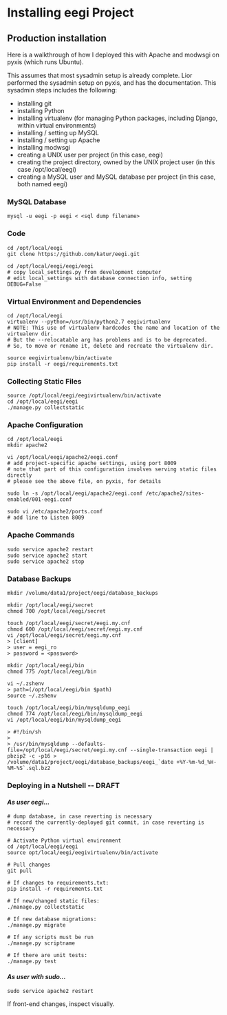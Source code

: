 # Installing eegi Project


## Production installation

Here is a walkthrough of how I deployed this with Apache and modwsgi on pyxis (which runs Ubuntu).

This assumes that most sysadmin setup is already complete.
Lior performed the sysadmin setup on pyxis, and has the documentation.
This sysadmin steps includes the following:

- installing git
- installing Python
- installing virtualenv (for managing Python packages, including Django, within virtual environments)
- installing / setting up MySQL
- installing / setting up Apache
- installing modwsgi
- creating a UNIX user per project (in this case, eegi)
- creating the project directory, owned by the UNIX project user (in this case /opt/local/eegi)
- creating a MySQL user and MySQL database per project (in this case, both named eegi)


### MySQL Database

```
mysql -u eegi -p eegi < <sql dump filename>
```


### Code

```
cd /opt/local/eegi
git clone https://github.com/katur/eegi.git

cd /opt/local/eegi/eegi/eegi
# copy local_settings.py from development computer
# edit local_settings with database connection info, setting DEBUG=False
```


### Virtual Environment and Dependencies

```
cd /opt/local/eegi
virtualenv --python=/usr/bin/python2.7 eegivirtualenv
# NOTE: This use of virtualenv hardcodes the name and location of the virtualenv dir.
# But the --relocatable arg has problems and is to be deprecated.
# So, to move or rename it, delete and recreate the virtualenv dir.

source eegivirtualenv/bin/activate
pip install -r eegi/requirements.txt
```


### Collecting Static Files

```
source /opt/local/eegi/eegivirtualenv/bin/activate
cd /opt/local/eegi/eegi
./manage.py collectstatic
```


### Apache Configuration

```
cd /opt/local/eegi
mkdir apache2

vi /opt/local/eegi/apache2/eegi.conf
# add project-specific apache settings, using port 8009
# note that part of this configuration involves serving static files directly
# please see the above file, on pyxis, for details

sudo ln -s /opt/local/eegi/apache2/eegi.conf /etc/apache2/sites-enabled/001-eegi.conf

sudo vi /etc/apache2/ports.conf
# add line to Listen 8009
```


### Apache Commands
```
sudo service apache2 restart
sudo service apache2 start
sudo service apache2 stop
```


### Database Backups
```
mkdir /volume/data1/project/eegi/database_backups

mkdir /opt/local/eegi/secret
chmod 700 /opt/local/eegi/secret

touch /opt/local/eegi/secret/eegi.my.cnf
chmod 600 /opt/local/eegi/secret/eegi.my.cnf
vi /opt/local/eegi/secret/eegi.my.cnf
> [client]
> user = eegi_ro
> password = <password>

mkdir /opt/local/eegi/bin
chmod 775 /opt/local/eegi/bin

vi ~/.zshenv
> path=(/opt/local/eegi/bin $path)
source ~/.zshenv

touch /opt/local/eegi/bin/mysqldump_eegi
chmod 774 /opt/local/eegi/bin/mysqldump_eegi
vi /opt/local/eegi/bin/mysqldump_eegi

> #!/bin/sh
>
> /usr/bin/mysqldump --defaults-file=/opt/local/eegi/secret/eegi.my.cnf --single-transaction eegi | pbzip2 -c -p16 > /volume/data1/project/eegi/database_backups/eegi_`date +%Y-%m-%d_%H-%M-%S`.sql.bz2
```


### Deploying in a Nutshell -- DRAFT

#### *As user eegi...*
```
# dump database, in case reverting is necessary
# record the currently-deployed git commit, in case reverting is necessary

# Activate Python virtual environment
cd /opt/local/eegi/eegi
source opt/local/eegi/eegivirtualenv/bin/activate

# Pull changes
git pull

# If changes to requirements.txt:
pip install -r requirements.txt

# If new/changed static files:
./manage.py collectstatic

# If new database migrations:
./manage.py migrate

# If any scripts must be run
./manage.py scriptname

# If there are unit tests:
./manage.py test
```

#### *As user with sudo...*
```
sudo service apache2 restart
```

If front-end changes, inspect visually.
